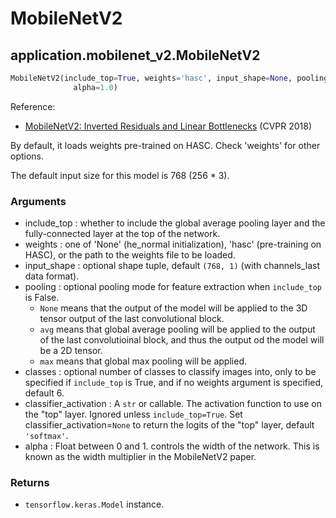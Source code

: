 # MobileNetV2

## application.mobilenet_v2.MobileNetV2
```python
MobileNetV2(include_top=True, weights='hasc', input_shape=None, pooling=None, classes=6, classifier_activation='softmax',
              alpha=1.0)
```

Reference:
- [MobileNetV2: Inverted Residuals and Linear Bottlenecks](https://arxiv.org/abs/1801.04381) (CVPR 2018)

By default, it loads weights pre-trained on HASC. Check 'weights' for other options.

The default input size for this model is 768 (256 * 3).

### Arguments
- include_top : whether to include the global average pooling layer and the fully-connected layer at the top of the network.
- weights : one of 'None' (he_normal initialization), 'hasc' (pre-training on HASC), or the path to the weights file to be loaded.
- input_shape : optional shape tuple, default `(768, 1)` (with channels_last data format).
- pooling : optional pooling mode for feature extraction when `include_top` is False.
    - `None` means that the output of the model will be applied to the 3D tensor output of the last convolutional block.
    - `avg` means that global average pooling will be applied to the output of the last convolutioinal block, and thus the output od the model will be a 2D tensor.
    - `max` means that global max pooling will be applied.
- classes : optional number of classes to classify images into, only to be specified if `include_top` is True, and if no weights argument is specified, default 6.
- classifier_activation : A `str` or callable. The activation function to use on the "top" layer. Ignored unless `include_top=True`. Set classifier_activation=`None` to return the logits of the "top" layer, default `'softmax'`.
- alpha : Float between 0 and 1. controls the width of the network. This is known as the width multiplier in the MobileNetV2 paper.

### Returns
- `tensorflow.keras.Model` instance.
